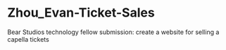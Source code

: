 # Zhou_Evan-Ticket-Sales
Bear Studios technology fellow submission: create a website for selling a capella tickets
